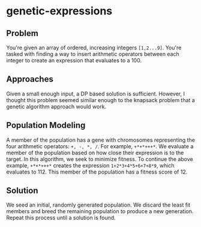 # genetic-expressions
## Problem
You're given an array of ordered, increasing integers `[1,2...9]`. You're tasked with finding a way to insert arithmetic operators between each integer to create an expression that evaluates to a 100.
## Approaches
Given a small enough input, a DP based solution is sufficient.
However, I thought this problem seemed similar enough to the knapsack problem that a genetic algorithm approach would work.
## Population Modeling
A member of the population has a gene with chromosomes representing the four arithmetic operators: `+, -, *, /`. For example, `+*+*+++*`.
We evaluate a member of the population based on how close their expression is to the target. In this algorithm, we seek to minimize fitness.
To continue the above example, `+*+*+++*` creates the expression `1+2*3+4*5+6+7+8*9`, which evaluates to 112. This member of the population has a fitness score of 12.
## Solution
We seed an initial, randomly generated population. We discard the least fit members and breed the remaining population to produce a new generation. Repeat this process until a solution is found.
